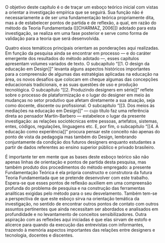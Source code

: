 O objetivo deste capítulo é o de traçar um esboço teórico inicial com vistas a orientar a investigação empírica que se seguirá. Sua função não é necessariamente a de ser uma fundamentação teórica propriamente dita, mas a de estabelecer pontos de partida e de reflexão, a qual, em razão do método da Teoria Fundamentada ([[CHARMAZ, 2006]]) adotado para esta investigação, se realiza em uma fase posterior e serve como forma de validação para a teoria que será desenvolvida. 

Quatro eixos temáticos principais orientam as ponderações aqui realizadas. Em função da pesquisa ainda se encontrar em processo — e do caráter emergente dos resultados do método adotado —, esses capítulos apresentam volumes variados de texto. O subcapítulo “[[1. O design da educação em Design]]” levanta alguns aspectos históricos importantes para a compreensão de algumas das estratégias aplicadas na educação na área, os novos desafios que colocam em cheque algumas das concepções educacionais tradicionais, e as suas questões de uso e produção tecnológica. O subcapítulo “[[2. Produzindo designers em série]]” reflete sobre o processo de plataformização e o lugar do designer em meio às mudanças no setor produtivo que afetam diretamente a sua atuação, seja como docente, discente ou profissional. O subcapítulo “[[3. Dos meios às mediações na educação em Design]]” — cujo título faz uma referência direta ao pensador Martín-Barbero — estabelece o lugar da presente investigação: as relações sociotécnicas entre pessoas, artefatos, sistemas, entes, códigos, regulações, linguagens etc. E, por fim, o subcapítulo “[[4. A educação como experiência]]” procura pensar este conceito não apenas do ponto de vista da pedagogia mas também do Design, lembrando conjuntamente da condição dos futuros designers enquanto estudantes a partir de dados referentes ao ensino superior público e privado brasileiro.

É importante ter em mente que as bases deste esboço teórico são não apenas linhas de orientação e pontos de partida desta pesquisa, mas também produto dos procedimentos do método empregado: a presente Fundamentação Teórica é ela própria constructo e construtora da futura Teoria Fundamentada que se pretende desenvolver com este trabalho. Espera-se que esses pontos de reflexão auxiliem em uma compreensão profunda do problema de pesquisa e na construção das ferramentas analíticas exigidas pelo método para o seu desvelamento. Também tem-se a perspectiva de que este esboço sirva na orientação temática da investigação, no sentido de encontrar outros pontos de contato com outros assuntos pertinentes que ainda necessitam ser abordados e analisados em profundidade e no levantamento de conceitos sensibilizadores. Outra aspiração com as reflexões aqui iniciadas é que elas sirvam de estofo e alicerce para quando da execução das entrevistas com informantes, trazendo à memória aspectos importantes das relações entre designers e tecnologia, docentes e discentes.